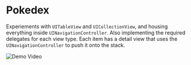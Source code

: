 # Pokedex

Experiements with `UITableView` and `UICollectionView`, and housing everything inside `UINavigationController`.  Also implementing the required delegates for each view type.  Each item has a detail view that uses the `UINavigationController` to push it onto the stack.

![Demo Video](https://thumbs.gfycat.com/ElementaryPerkyGazelle-size_restricted.gif)
